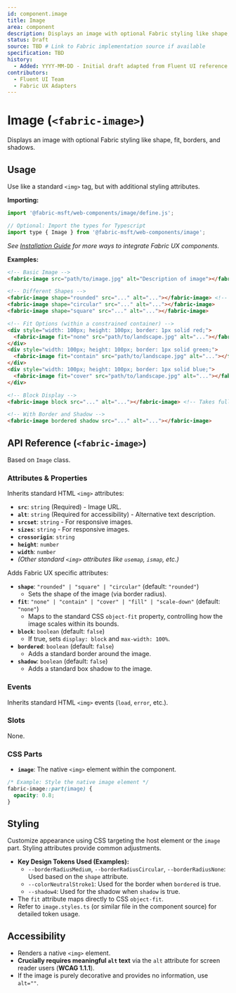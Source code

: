 ```yaml
---
id: component.image
title: Image
area: component
description: Displays an image with optional Fabric styling like shape, fit, borders, and shadows.
status: Draft
source: TBD # Link to Fabric implementation source if available
specification: TBD
history:
  - Added: YYYY-MM-DD - Initial draft adapted from Fluent UI reference.
contributors:
  - Fluent UI Team
  - Fabric UX Adapters
---
```


# Image (`<fabric-image>`)

<!-- BEGIN-SECTION: Image Overview -->
Displays an image with optional Fabric styling like shape, fit, borders, and shadows.
<!-- END-SECTION: Image Overview -->

## Usage

<!-- BEGIN-SECTION: Image Usage -->
Use like a standard `<img>` tag, but with additional styling attributes.

**Importing:**

```javascript
import '@fabric-msft/web-components/image/define.js';

// Optional: Import the types for Typescript
import type { Image } from '@fabric-msft/web-components/image'; 
```

*See [Installation Guide](../../guides/installation.md) for more ways to integrate Fabric UX components.*

**Examples:**

```html
<!-- Basic Image -->
<fabric-image src="path/to/image.jpg" alt="Description of image"></fabric-image>

<!-- Different Shapes -->
<fabric-image shape="rounded" src="..." alt="..."></fabric-image> <!-- Default -->
<fabric-image shape="circular" src="..." alt="..."></fabric-image>
<fabric-image shape="square" src="..." alt="..."></fabric-image>

<!-- Fit Options (within a constrained container) -->
<div style="width: 100px; height: 100px; border: 1px solid red;">
  <fabric-image fit="none" src="path/to/landscape.jpg" alt="..."></fabric-image>
</div>
<div style="width: 100px; height: 100px; border: 1px solid green;">
  <fabric-image fit="contain" src="path/to/landscape.jpg" alt="..."></fabric-image>
</div>
<div style="width: 100px; height: 100px; border: 1px solid blue;">
  <fabric-image fit="cover" src="path/to/landscape.jpg" alt="..."></fabric-image>
</div>

<!-- Block Display -->
<fabric-image block src="..." alt="..."></fabric-image> <!-- Takes full width -->

<!-- With Border and Shadow -->
<fabric-image bordered shadow src="..." alt="..."></fabric-image>
```
<!-- END-SECTION: Image Usage -->

## API Reference (`<fabric-image>`)

<!-- BEGIN-SECTION: Image API -->
Based on `Image` class.

### Attributes & Properties

Inherits standard HTML `<img>` attributes:

*   **`src`**: `string` (Required) - Image URL.
*   **`alt`**: `string` (Required for accessibility) - Alternative text description.
*   **`srcset`**: `string` - For responsive images.
*   **`sizes`**: `string` - For responsive images.
*   **`crossorigin`**: `string`
*   **`height`**: `number`
*   **`width`**: `number`
*   *(Other standard `<img>` attributes like `usemap`, `ismap`, etc.)*

Adds Fabric UX specific attributes:

*   **`shape`**: `"rounded" | "square" | "circular"` (default: `"rounded"`)
    *   Sets the shape of the image (via border radius).
*   **`fit`**: `"none" | "contain" | "cover" | "fill" | "scale-down"` (default: `"none"`)
    *   Maps to the standard CSS `object-fit` property, controlling how the image scales within its bounds.
*   **`block`**: `boolean` (default: `false`)
    *   If true, sets `display: block` and `max-width: 100%`.
*   **`bordered`**: `boolean` (default: `false`)
    *   Adds a standard border around the image.
*   **`shadow`**: `boolean` (default: `false`)
    *   Adds a standard box shadow to the image.

### Events

Inherits standard HTML `<img>` events (`load`, `error`, etc.).

### Slots

None.

### CSS Parts

*   **`image`**: The native `<img>` element within the component.

```css
/* Example: Style the native image element */
fabric-image::part(image) {
  opacity: 0.8;
}
```

## Styling

<!-- BEGIN-SECTION: Image Styling -->
Customize appearance using CSS targeting the host element or the `image` part. Styling attributes provide common adjustments.

*   **Key Design Tokens Used (Examples):**
    *   `--borderRadiusMedium`, `--borderRadiusCircular`, `--borderRadiusNone`: Used based on the `shape` attribute.
    *   `--colorNeutralStroke1`: Used for the border when `bordered` is true.
    *   `--shadow4`: Used for the shadow when `shadow` is true.
*   The `fit` attribute maps directly to CSS `object-fit`.
*   Refer to `image.styles.ts` (or similar file in the component source) for detailed token usage.
<!-- END-SECTION: Image Styling -->

## Accessibility

<!-- BEGIN-SECTION: Image Accessibility -->
*   Renders a native `<img>` element.
*   **Crucially requires meaningful `alt` text** via the `alt` attribute for screen reader users (**WCAG 1.1.1**).
*   If the image is purely decorative and provides no information, use `alt=""`.
<!-- END-SECTION: Image Accessibility --> 